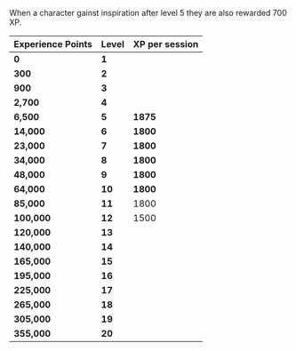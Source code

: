When a character gainst inspiration after level 5 they are also rewarded 700 XP.

| **Experience Points** | **Level** | **XP per session** |
| --------------------------- | --------------- | ------------------------ |
| **0**                 | **1**     |                          |
| **300**               | **2**     |                          |
| **900**               | **3**     |                          |
| **2,700**             | **4**     |                          |
| **6,500**             | **5**     | **1875**           |
| **14,000**            | **6**     | **1800**           |
| **23,000**            | **7**     | **1800**           |
| **34,000**            | **8**     | **1800**           |
| **48,000**            | **9**     | **1800**           |
| **64,000**            | **10**    | **1800**           |
| **85,000**            | **11**    | 1800                     |
| **100,000**           | **12**    | 1500                     |
| **120,000**           | **13**    |                          |
| **140,000**           | **14**    |                          |
| **165,000**           | **15**    |                          |
| **195,000**           | **16**    |                          |
| **225,000**           | **17**    |                          |
| **265,000**           | **18**    |                          |
| **305,000**           | **19**    |                          |
| **355,000**           | **20**    |                          |
